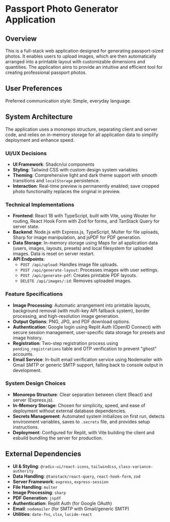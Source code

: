 # Passport Photo Generator Application

## Overview

This is a full-stack web application designed for generating passport-sized photos. It enables users to upload images, which are then automatically arranged into a printable layout with customizable dimensions and quantities. The application aims to provide an intuitive and efficient tool for creating professional passport photos.

## User Preferences

Preferred communication style: Simple, everyday language.

## System Architecture

The application uses a monorepo structure, separating client and server code, and relies on in-memory storage for all application data to simplify deployment and enhance speed.

### UI/UX Decisions
- **UI Framework**: Shadcn/ui components
- **Styling**: Tailwind CSS with custom design system variables
- **Theming**: Comprehensive light and dark theme support with smooth transitions and `localStorage` persistence.
- **Interaction**: Real-time preview is permanently enabled; save cropped photo functionality replaces the original in preview.

### Technical Implementations
- **Frontend**: React 18 with TypeScript, built with Vite, using Wouter for routing, React Hook Form with Zod for forms, and TanStack Query for server state.
- **Backend**: Node.js with Express.js, TypeScript, Multer for file uploads, Sharp for image manipulation, and jsPDF for PDF generation.
- **Data Storage**: In-memory storage using Maps for all application data (users, images, layouts, presets) and local filesystem for uploaded images. Data is reset on server restart.
- **API Endpoints**:
    - `POST /api/upload`: Handles image file uploads.
    - `POST /api/generate-layout`: Processes images with user settings.
    - `POST /api/generate-pdf`: Creates printable PDF layouts.
    - `DELETE /api/images/:id`: Removes uploaded images.

### Feature Specifications
- **Image Processing**: Automatic arrangement into printable layouts, background removal (with multi-key API fallback system), border processing, and high-resolution image generation.
- **Output Options**: PNG, JPG, and PDF download options.
- **Authentication**: Google login using Replit Auth (OpenID Connect) with secure session management, user-specific data storage for presets and image history.
- **Registration**: Two-step registration process using `pending_registrations` table and OTP verification to prevent "ghost" accounts.
- **Email Service**: In-built email verification service using Nodemailer with Gmail SMTP or generic SMTP support, falling back to console output in development.

### System Design Choices
- **Monorepo Structure**: Clear separation between client (React) and server (Express.js).
- **In-Memory Storage**: Chosen for simplicity, speed, and ease of deployment without external database dependencies.
- **Secrets Management**: Automated system initializes on first run, detects environment variables, saves to `.secrets` file, and provides setup instructions.
- **Deployment**: Configured for Replit, with Vite building the client and esbuild bundling the server for production.

## External Dependencies

- **UI & Styling**: `@radix-ui/react-icons`, `tailwindcss`, `class-variance-authority`
- **Data Handling**: `@tanstack/react-query`, `react-hook-form`, `zod`
- **Server Framework**: `express`, `express-session`
- **File Handling**: `multer`
- **Image Processing**: `sharp`
- **PDF Generation**: `jspdf`
- **Authentication**: Replit Auth (for Google OAuth)
- **Email**: `nodemailer` (for SMTP with Gmail/generic SMTP)
- **Utilities**: `date-fns`, `clsx`, `lucide-react`